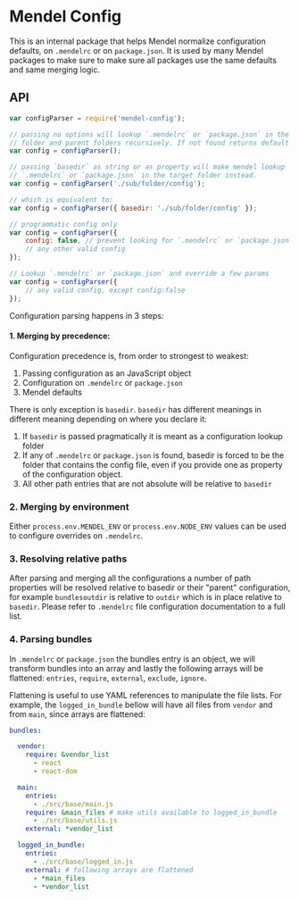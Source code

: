 # Mendel Config

This is an internal package that helps Mendel normalize configuration defaults, on `.mendelrc` or on `package.json`. It is used by many Mendel packages to make sure to make sure all packages use the same defaults and same merging logic.

## API

```js
var configParser = require('mendel-config');

// passing no options will lookup `.mendelrc` or `package.json` in the current
// folder and parent folders recursively. If not found returns default config.
var config = configParser();

// passing `basedir` as string or as property will make mendel lookup
// `.mendelrc` or `package.json` in the target folder instead.
var config = configParser('./sub/folder/config');

// which is equivalent to:
var config = configParser({ basedir: './sub/folder/config' });

// programmatic config only
var config = configParser({
    config: false, // prevent looking for `.mendelrc` or `package.json`
    // any other valid config
});

// Lookup `.mendelrc` or `package.json` and override a few params
var config = configParser({
    // any valid config, except config:false
});
```

Configuration parsing happens in 3 steps:

#### 1. Merging by precedence:

Configuration precedence is, from order to strongest to weakest:

  1. Passing configuration as an JavaScript object
  2. Configuration on `.mendelrc` or `package.json`
  3. Mendel defaults

There is only exception is `basedir`. `basedir` has different meanings in different meaning depending on where you declare it:

  1. If `basedir` is passed pragmatically it is meant as a configuration lookup folder
  2. If any of `.mendelrc` or `package.json` is found, basedir is forced to be the folder that contains the config file, even if you provide one as property of the configuration object.
  3. All other path entries that are not absolute will be relative to `basedir`

### 2. Merging by environment

Either `process.env.MENDEL_ENV` or `process.env.NODE_ENV` values can be used to configure overrides on `.mendelrc`.

### 3. Resolving relative paths

After parsing and merging all the configurations a number of path properties will be resolved relative to basedir or their "parent" configuration, for example `bundlesoutdir` is relative to `outdir` which is in place relative to `basedir`. Please refer to `.mendelrc` file configuration documentation to a full list.

### 4. Parsing bundles

In `.mendelrc` or `package.json` the bundles entry is an object, we will transform bundles into an array and lastly the following arrays will be flattened: `entries`, `require`, `external`, `exclude`, `ignore`.

Flattening is useful to use YAML references to manipulate the file lists. For example, the `logged_in_bundle` bellow will have all files from `vendor` and from `main`, since arrays are flattened:

```yml
bundles:

  vendor:
    require: &vendor_list
      - react
      - react-dom

  main:
    entries:
      - ./src/base/main.js
    require: &main_files # make utils available to logged_in_bundle
      - ./src/base/utils.js
    external: *vendor_list

  logged_in_bundle:
    entries:
      - ./src/base/logged_in.js
    external: # following arrays are flattened
      - *main_files
      - *vendor_list
```
